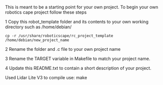 This is meant to be a starting point for your own project. To begin your
own robotics cape project follow these steps


1	Copy this robot_template folder and its contents to your own working
	directory such as /home/debian/

	cp -r /usr/share/roboticscape/rc_project_template /home/debian/new_project_name

2	Rename the folder and .c file to your own project name

3	Rename the TARGET variable in Makefile to match your project name.

4	Update this README.txt to contain a short description of your project.

Used Lidar Lite V3
to compile use: make

